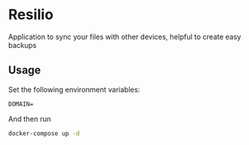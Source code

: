 # Resilio

Application to sync your files with other devices, helpful to create easy backups

## Usage

Set the following environment variables:

```env
DOMAIN=
```

And then run

```sh
docker-compose up -d
```
